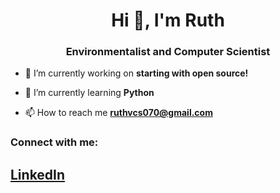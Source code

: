 
<h1 align="center">Hi 👋, I'm Ruth</h1>
<h3 align="center">Environmentalist and Computer Scientist</h3>

- 🔭 I’m currently working on **starting with open source!**

- 🌱 I’m currently learning **Python**

- 📫 How to reach me **ruthvcs070@gmail.com**

<h3 align="left">Connect with me:</h3>
<h2 aligh="left"><a href="(https://www.linkedin.com/in/ruth-velasquez070/)">LinkedIn</a>
<p align="left">
</p>
<!---
abillama05/abillama05 is a ✨ special ✨ repository because its `README.md` (this file) appears on your GitHub profile.
You can click the Preview link to take a look at your changes.
--->
